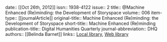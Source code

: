 date:: [[Oct 26th, 2012]]
issn:: 1938-4122
issue:: 2
title:: @Machine Enhanced (Re)minding: the Development of Storyspace
volume:: 006
item-type:: [[journalArticle]]
original-title:: Machine Enhanced (Re)minding: the Development of Storyspace
short-title:: Machine Enhanced (Re)minding
publication-title:: Digital Humanities Quarterly
journal-abbreviation:: DHQ
authors:: [[Belinda Barnet]]
links:: [Local library](zotero://select/groups/2386895/items/YWK9G2SC), [Web library](https://www.zotero.org/groups/2386895/items/YWK9G2SC)
